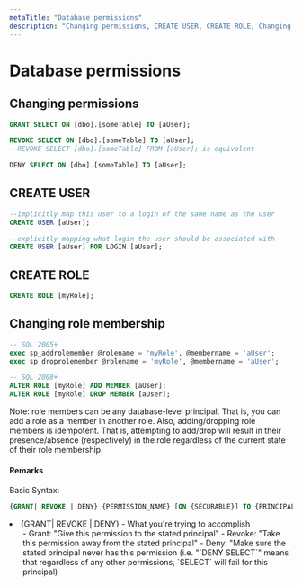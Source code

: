 ```yaml
---
metaTitle: "Database permissions"
description: "Changing permissions, CREATE USER, CREATE ROLE, Changing role membership"
---
```


# Database permissions



## Changing permissions


```sql
GRANT SELECT ON [dbo].[someTable] TO [aUser];

REVOKE SELECT ON [dbo].[someTable] TO [aUser];
--REVOKE SELECT [dbo].[someTable] FROM [aUser]; is equivalent

DENY SELECT ON [dbo].[someTable] TO [aUser];

```



## CREATE USER


```sql
--implicitly map this user to a login of the same name as the user
CREATE USER [aUser];

--explicitly mapping what login the user should be associated with
CREATE USER [aUser] FOR LOGIN [aUser];

```



## CREATE ROLE


```sql
CREATE ROLE [myRole];

```



## Changing role membership


```sql
-- SQL 2005+
exec sp_addrolemember @rolename = 'myRole', @membername = 'aUser';
exec sp_droprolemember @rolename = 'myRole', @membername = 'aUser';

-- SQL 2008+
ALTER ROLE [myRole] ADD MEMBER [aUser];
ALTER ROLE [myRole] DROP MEMBER [aUser];

```

Note: role members can be any database-level principal. That is, you can add a role as a member in another role. Also, adding/dropping role members is idempotent. That is, attempting to add/drop will result in their presence/absence (respectively) in the role regardless of the current state of their role membership.



#### Remarks


Basic Syntax:

```sql
{GRANT| REVOKE | DENY} {PERMISSION_NAME} [ON {SECURABLE}] TO {PRINCIPAL};

```


<li>{GRANT| REVOKE | DENY} - What you're trying to accomplish
<ul>
- Grant: "Give this permission to the stated principal"
- Revoke: "Take this permission away from the stated principal"
- Deny: "Make sure the stated principal never has this permission (i.e. "`DENY SELECT`" means that regardless of any other permissions, `SELECT` will fail for this principal)

